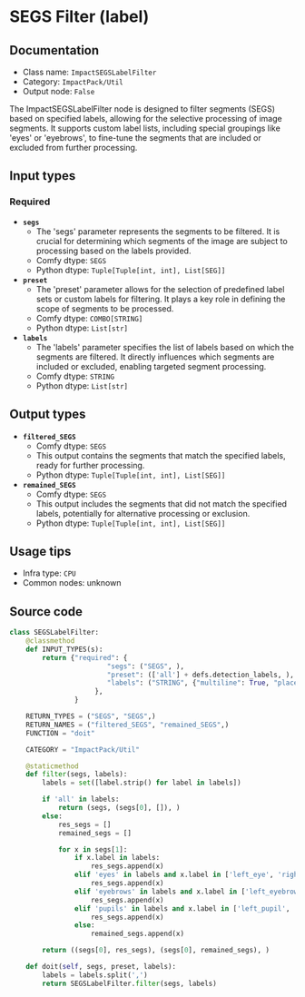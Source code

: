 # SEGS Filter (label)
## Documentation
- Class name: `ImpactSEGSLabelFilter`
- Category: `ImpactPack/Util`
- Output node: `False`

The ImpactSEGSLabelFilter node is designed to filter segments (SEGS) based on specified labels, allowing for the selective processing of image segments. It supports custom label lists, including special groupings like 'eyes' or 'eyebrows', to fine-tune the segments that are included or excluded from further processing.
## Input types
### Required
- **`segs`**
    - The 'segs' parameter represents the segments to be filtered. It is crucial for determining which segments of the image are subject to processing based on the labels provided.
    - Comfy dtype: `SEGS`
    - Python dtype: `Tuple[Tuple[int, int], List[SEG]]`
- **`preset`**
    - The 'preset' parameter allows for the selection of predefined label sets or custom labels for filtering. It plays a key role in defining the scope of segments to be processed.
    - Comfy dtype: `COMBO[STRING]`
    - Python dtype: `List[str]`
- **`labels`**
    - The 'labels' parameter specifies the list of labels based on which the segments are filtered. It directly influences which segments are included or excluded, enabling targeted segment processing.
    - Comfy dtype: `STRING`
    - Python dtype: `List[str]`
## Output types
- **`filtered_SEGS`**
    - Comfy dtype: `SEGS`
    - This output contains the segments that match the specified labels, ready for further processing.
    - Python dtype: `Tuple[Tuple[int, int], List[SEG]]`
- **`remained_SEGS`**
    - Comfy dtype: `SEGS`
    - This output includes the segments that did not match the specified labels, potentially for alternative processing or exclusion.
    - Python dtype: `Tuple[Tuple[int, int], List[SEG]]`
## Usage tips
- Infra type: `CPU`
- Common nodes: unknown


## Source code
```python
class SEGSLabelFilter:
    @classmethod
    def INPUT_TYPES(s):
        return {"required": {
                        "segs": ("SEGS", ),
                        "preset": (['all'] + defs.detection_labels, ),
                        "labels": ("STRING", {"multiline": True, "placeholder": "List the types of segments to be allowed, separated by commas"}),
                     },
                }

    RETURN_TYPES = ("SEGS", "SEGS",)
    RETURN_NAMES = ("filtered_SEGS", "remained_SEGS",)
    FUNCTION = "doit"

    CATEGORY = "ImpactPack/Util"

    @staticmethod
    def filter(segs, labels):
        labels = set([label.strip() for label in labels])

        if 'all' in labels:
            return (segs, (segs[0], []), )
        else:
            res_segs = []
            remained_segs = []

            for x in segs[1]:
                if x.label in labels:
                    res_segs.append(x)
                elif 'eyes' in labels and x.label in ['left_eye', 'right_eye']:
                    res_segs.append(x)
                elif 'eyebrows' in labels and x.label in ['left_eyebrow', 'right_eyebrow']:
                    res_segs.append(x)
                elif 'pupils' in labels and x.label in ['left_pupil', 'right_pupil']:
                    res_segs.append(x)
                else:
                    remained_segs.append(x)

        return ((segs[0], res_segs), (segs[0], remained_segs), )

    def doit(self, segs, preset, labels):
        labels = labels.split(',')
        return SEGSLabelFilter.filter(segs, labels)

```
